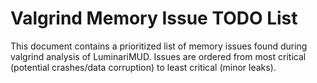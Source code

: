 # Valgrind Memory Issue TODO List

This document contains a prioritized list of memory issues found during valgrind analysis of LuminariMUD.
Issues are ordered from most critical (potential crashes/data corruption) to least critical (minor leaks).

